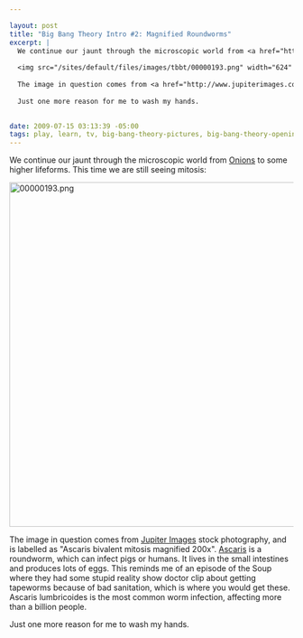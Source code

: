 ```yaml
--- 

layout: post
title: "Big Bang Theory Intro #2: Magnified Roundworms"
excerpt: |
  We continue our jaunt through the microscopic world from <a href="http://base0.net/node/309">Onions</a> to some higher lifeforms.  This time we are still seeing mitosis: 
  
  <img src="/sites/default/files/images/tbbt/00000193.png" width="624" height="352" alt="00000193.png" />
  
  The image in question comes from <a href="http://www.jupiterimages.com/popup2.aspx?navigationSubType=itemdetails&related=n&itemID=23373203">Jupiter Images</a> stock photography, and is labelled as "Ascaris bivalent mitosis magnified 200x".  <a href="http://en.wikipedia.org/wiki/Ascaris">Ascaris</a> is a roundworm, which can infect pigs or humans.  It lives in the small intestines and produces lots of eggs.  This reminds me of an episode of the Soup where they had some stupid reality show doctor clip about getting tapeworms because of bad sanitation, which is where you would get these.   Ascaris lumbricoides is the most common worm infection, affecting more than a billion people. 
  
  Just one more reason for me to wash my hands. 
  

date: 2009-07-15 03:13:39 -05:00
tags: play, learn, tv, big-bang-theory-pictures, big-bang-theory-opening
---
```

We continue our jaunt through the microscopic world from <a href="http://base0.net/node/309">Onions</a> to some higher lifeforms.  This time we are still seeing mitosis:

<img src="/wp-content/uploads/images/tbbt/00000193.png" alt="00000193.png" width="610" />

The image in question comes from <a href="http://www.jupiterimages.com/popup2.aspx?navigationSubType=itemdetails&amp;related=n&amp;itemID=23373203">Jupiter Images</a> stock photography, and is labelled as "Ascaris bivalent mitosis magnified 200x".  <a href="http://en.wikipedia.org/wiki/Ascaris">Ascaris</a> is a roundworm, which can infect pigs or humans.  It lives in the small intestines and produces lots of eggs.  This reminds me of an episode of the Soup where they had some stupid reality show doctor clip about getting tapeworms because of bad sanitation, which is where you would get these.   Ascaris lumbricoides is the most common worm infection, affecting more than a billion people.

Just one more reason for me to wash my hands.

